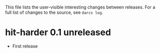 This file lists the user-visible interesting changes between releases. For a
full list of changes to the source, see `darcs log`.



hit-harder 0.1        unreleased
================================

* First release
